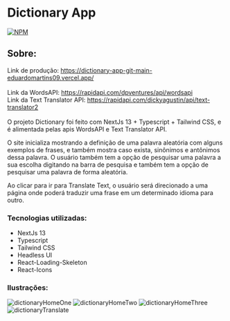 # Dictionary App
[![NPM](https://img.shields.io/npm/l/react)](https://github.com/eduardomartins09/Dictionary_App/blob/main/LICENSE) 

## Sobre: 
Link de produção: https://dictionary-app-git-main-eduardomartins09.vercel.app/
<br />
<br />
Link da WordsAPI: https://rapidapi.com/dpventures/api/wordsapi
<br />
Link da Text Translator API: https://rapidapi.com/dickyagustin/api/text-translator2
<br />
<br />
O projeto Dictionary foi feito com NextJs 13 + Typescript + Tailwind CSS, e é alimentada pelas apis WordsAPI e Text Translator API.

O site inicializa mostrando a definição de uma palavra aleatória com alguns exemplos de frases, e também mostra caso exista, sinônimos e antônimos dessa palavra. O usuário também tem a opção de pesquisar uma palavra a sua escolha digitando na barra de pesquisa e também tem a opção de pesquisar uma palavra de forma aleatória.

Ao clicar para ir para Translate Text, o usuário será direcionado a uma página onde poderá traduzir uma frase em um determinado idioma para outro.


### Tecnologias utilizadas:
- NextJs 13
- Typescript
- Tailwind CSS
- Headless UI 
- React-Loading-Skeleton
- React-Icons


### Ilustrações: 
![dictionaryHomeOne](https://github.com/eduardomartins09/Dictionary_App/assets/102693577/73ebfabd-007a-43cd-8efb-a209784a095b)
![dictionaryHomeTwo](https://github.com/eduardomartins09/Dictionary_App/assets/102693577/129eaa96-bbd0-4d1c-a313-c039d63fef78)
![dictionaryHomeThree](https://github.com/eduardomartins09/Dictionary_App/assets/102693577/57a6168f-89ca-4407-b604-461fd6a552b3)
![dictionaryTranslate](https://github.com/eduardomartins09/Dictionary_App/assets/102693577/24a440c1-a33d-49ee-a6b6-634e487e29be)
